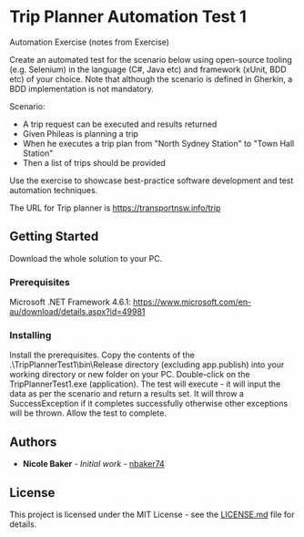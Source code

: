 # Trip Planner Automation Test 1

Automation Exercise (notes from Exercise)

Create an automated test for the scenario below using open-source tooling (e.g. Selenium) in the language (C#, Java etc) and framework (xUnit, BDD etc) of your choice. Note that although the scenario is defined in Gherkin, a BDD implementation is not mandatory. 
 
Scenario: 
- A trip request can be executed and results returned   
- Given Phileas is planning a trip   
- When he executes a trip plan from "North Sydney Station" to "Town Hall Station"   
- Then a list of trips should be provided  
 
Use the exercise to showcase best-practice software development and test automation techniques.  

The URL for Trip planner is ​https://transportnsw.info/trip

## Getting Started

Download the whole solution to your PC.

### Prerequisites

Microsoft .NET Framework 4.6.1:
https://www.microsoft.com/en-au/download/details.aspx?id=49981

### Installing

Install the prerequisites.
Copy the contents of the .\TripPlannerTest1\bin\Release directory (excluding app.publish) into your working directory or new folder on your PC. 
Double-click on the TripPlannerTest1.exe (application).  The test will execute - it will input the data as per the scenario and return a results set.  It will throw a SuccessException if it completes successfully otherwise other exceptions will be thrown.
Allow the test to complete.

## Authors

* **Nicole Baker** - *Initial work* - [nbaker74](https://github.com/nbaker74)

## License

This project is licensed under the MIT License - see the [LICENSE.md](LICENSE.md) file for details.

